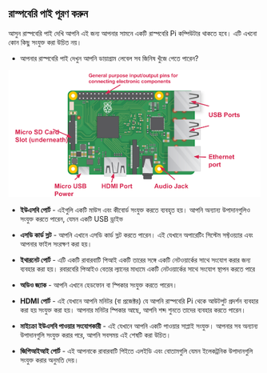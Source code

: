 ## রাস্পবেরি পাই পূরণ করুন

আসুন রাস্পবেরি পাই দেখি আপনি এই জন্য আপনার সামনে একটি রাস্পবেরি Pi কম্পিউটার থাকতে হবে। এটি এখনো কোন কিছু সংযুক্ত করা উচিত নয়।

+ আপনার রাস্পবেরি পাই দেখুন আপনি ডায়াগ্রাম লেবেল সব জিনিষ খুঁজে পেতে পারেন?

![স্ক্রিনশট](images/pi-labelled-names.png)

+ **ইউএসবি পোর্ট** - এইগুলি একটি মাউস এবং কীবোর্ড সংযুক্ত করতে ব্যবহৃত হয়। আপনি অন্যান্য উপাদানগুলিও সংযুক্ত করতে পারেন, যেমন একটি USB ড্রাইভ

+ **এসডি কার্ড স্লট** - আপনি এখানে এসডি কার্ড স্লট করতে পারেন। এই যেখানে অপারেটিং সিস্টেম সফ্টওয়্যার এবং আপনার ফাইল সংরক্ষণ করা হয়।

+ **ইথারনেট পোর্ট** - এটি একটি রাবারবাটি পিআই একটি তারের সঙ্গে একটি নেটওয়ার্কের সাথে সংযোগ করার জন্য ব্যবহার করা হয়। রবারবেরি পিআইও বেতার ল্যানের মাধ্যমে একটি নেটওয়ার্কের সাথে সংযোগ স্থাপন করতে পারে

+ **অডিও জ্যাক** - আপনি এখানে হেডফোন বা স্পিকার সংযুক্ত করতে পারেন।

+ **HDMI পোর্ট** - এই যেখানে আপনি মনিটর (বা প্রজেক্টর) যে আপনি রাস্পবেরি Pi থেকে আউটপুট প্রদর্শন ব্যবহার করা হয় সংযুক্ত করা হয়। আপনার মনিটর স্পিকার আছে, আপনি শব্দ শুনতে তাদের ব্যবহার করতে পারেন।

+ **মাইক্রো ইউএসবি পাওয়ার সংযোগকারী** - এই যেখানে আপনি একটি পাওয়ার সাপ্লাই সংযুক্ত। আপনার সব অন্যান্য উপাদানগুলি সংযুক্ত করার পরে, আপনি সবসময় এই শেষটি করা উচিত।

+ **জিপিআইআই পোর্ট** - এই আপনাকে রাবারবাটি পিইতে এলইডি এবং বোতামগুলি যেমন ইলেকট্রনিক উপাদানগুলি সংযুক্ত করার অনুমতি দেয়।